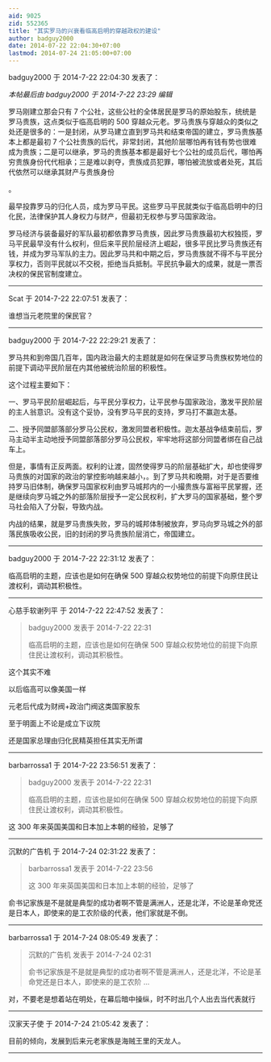 ```yaml
---
aid: 9025
zid: 552365
title: "其实罗马的兴衰看临高启明的穿越政权的建设"
author: badguy2000
date: 2014-07-22 22:04:30+07:00
lastmod: 2014-07-24 21:05:00+07:00
---
```


badguy2000 于 2014-7-22 22:04:30 发表了：

_本帖最后由 badguy2000 于 2014-7-22 23:29 编辑_

罗马刚建立那会只有 7 个公社，这些公社的全体居民是罗马的原始股东，统统是罗马贵族，这点类似于临高启明的 500 穿越众元老。罗马贵族与穿越众的类似之处还是很多的：一是封闭，从罗马建立直到罗马共和结束帝国的建立，罗马贵族基本上都是最初 7 个公社贵族的后代，非常封闭，其他阶层哪怕再有钱有势也很难成为贵族；二是可以继承，罗马的贵族基本都是最好七个公社的成员后代，哪怕再穷贵族身份代代相承；三是难以剥夺，贵族成员犯罪，哪怕被流放或者处死，其后代依然可以继承其财产与贵族身份

。

最早投靠罗马的归化人员，成为罗马平民。这些罗马平民就类似于临高启明中的归化民，法律保护其人身权力与财产，但最初无权参与罗马国家政治。

罗马经济与装备最好的军队最初都依靠罗马贵族，因此罗马贵族最初大权独揽，罗马平民最早没有什么权利，但后来平民阶层经济上崛起，很多平民比罗马贵族还有钱，并成为罗马军队的主力。因此罗马共和中期之后，罗马贵族就不得不与平民分享权力，否则平民就以不交税，拒绝当兵抵制。平民抗争最大的成果，就是一票否决权的保民官制度建立。

---

Scat 于 2014-7-22 22:07:51 发表了：

谁想当元老院里的保民官？

---

badguy2000 于 2014-7-22 22:29:21 发表了：

罗马共和到帝国几百年，国内政治最大的主题就是如何在保证罗马贵族权势地位的前提下调动平民阶层在内其他被统治阶层的积极性。

这个过程主要如下：

一、罗马平民阶层崛起后，与平民分享权力，让平民参与国家政治，激发平民阶层的主人翁意识。没有这个妥协，没有罗马平民的支持，罗马打不赢迦太基。

二、授予同盟部落部分罗马公民权，激发同盟者积极性。迦太基战争结束前后，罗马主动半主动地授予同盟部落部分罗马公民权，牢牢地将这部分同盟者绑在自己战车上。

但是，事情有正反两面。权利的让渡，固然使得罗马的阶层基础扩大，却也使得罗马贵族的对国家的政治的掌控影响越来越小，。到了罗马共和晚期，对于是否要维持罗马旧体制，确保罗马国家权利由罗马城邦内的一小撮贵族与富裕平民掌握，还是继续向罗马城之外的部落阶层授予一定公民权利，扩大罗马的国家基础，整个罗马社会陷入了分裂，导致内战。

内战的结果，就是罗马贵族失败，罗马的城邦体制被放弃，罗马向罗马城之外的部落民族吸收公民，旧的封闭的罗马贵族阶层消亡，帝国建立。

---

badguy2000 于 2014-7-22 22:31:12 发表了：

临高启明的主题，应该也是如何在确保 500 穿越众权势地位的前提下向原住民让渡权利，调动其积极性。

---

心慈手软谢列平 于 2014-7-22 22:47:52 发表了：

> badguy2000 发表于 2014-7-22 22:31
>
> 临高启明的主题，应该也是如何在确保 500 穿越众权势地位的前提下向原住民让渡权利，调动其积极性。

这个其实不难

以后临高可以像美国一样

元老后代成为财阀+政治门阀这类国家股东

至于明面上不论是成立下议院

还是国家总理由归化民精英担任其实无所谓

---

barbarrossa1 于 2014-7-22 23:56:51 发表了：

> badguy2000 发表于 2014-7-22 22:31
>
> 临高启明的主题，应该也是如何在确保 500 穿越众权势地位的前提下向原住民让渡权利，调动其积极性。

这 300 年来英国美国和日本加上本朝的经验，足够了

---

沉默的广告机 于 2014-7-24 02:31:22 发表了：

> barbarrossa1 发表于 2014-7-22 23:56
>
> 这 300 年来英国美国和日本加上本朝的经验，足够了

俞书记家族是不是就是典型的成功者啊不管是满洲人，还是北洋，不论是革命党还是日本人，即使来的是工农阶级的代表，他们家就是不倒。

---

barbarrossa1 于 2014-7-24 08:05:49 发表了：

> 沉默的广告机 发表于 2014-7-24 02:31
>
> 俞书记家族是不是就是典型的成功者啊不管是满洲人，还是北洋，不论是革命党还是日本人，即使来的是工农阶 ...

对，不要老是想着站在明处，在幕后暗中操纵，时不时出几个人出去当代表就行

---

汉家天子使 于 2014-7-24 21:05:42 发表了：

目前的倾向，发展到后来元老家族是海贼王里的天龙人。

---

